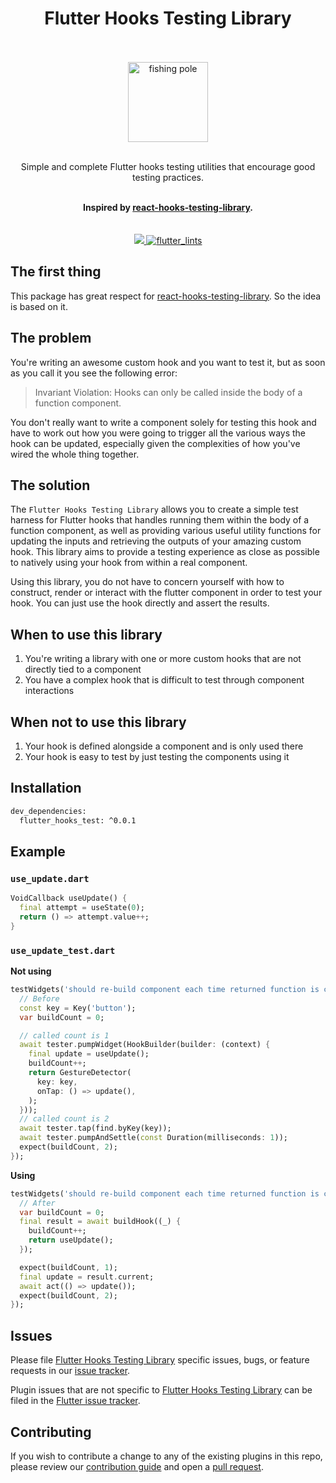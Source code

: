 <div align="center">
    <h1>Flutter Hooks Testing Library</h1>
    <a href="https://www.emojione.com">
    <br />
    <br />
    <img
        height="128"
        width="128"
        alt="fishing pole"
        src="https://raw.githubusercontent.com/wasabeef/flutter_hooks_test/main/art/fishing_pole.gif" />
    </a>
    <br />
    <br />
    <p>Simple and complete Flutter hooks testing utilities that encourage good testing practices.</p>
    <br />
    <strong>Inspired by <a href="https://react-hooks-testing-library.com/">react-hooks-testing-library</a>.</strong>
    <br />
    <br />
    <br />
    <a href="https://pub.dartlang.org/packages/flutter_hooks_test">
      <img src="https://img.shields.io/pub/v/flutter_hooks_test.svg">
    </a>
    <a href="https://pub.dev/packages/flutter_lints">
      <img src="https://img.shields.io/badge/style-flutter__lints-40c4ff.svg" alt="flutter_lints" />
    </a>
</div>

## The first thing

This package has great respect for [react-hooks-testing-library](https://github.com/testing-library/react-hooks-testing-library). So the idea is based on it.

## The problem

You're writing an awesome custom hook and you want to test it, but as soon as you call it you see
the following error:

> Invariant Violation: Hooks can only be called inside the body of a function component.

You don't really want to write a component solely for testing this hook and have to work out how you
were going to trigger all the various ways the hook can be updated, especially given the
complexities of how you've wired the whole thing together.

## The solution

The `Flutter Hooks Testing Library` allows you to create a simple test harness for Flutter hooks that
handles running them within the body of a function component, as well as providing various useful
utility functions for updating the inputs and retrieving the outputs of your amazing custom hook.
This library aims to provide a testing experience as close as possible to natively using your hook
from within a real component.

Using this library, you do not have to concern yourself with how to construct, render or interact
with the flutter component in order to test your hook. You can just use the hook directly and assert
the results.

## When to use this library

1. You're writing a library with one or more custom hooks that are not directly tied to a component
2. You have a complex hook that is difficult to test through component interactions

## When not to use this library

1. Your hook is defined alongside a component and is only used there
2. Your hook is easy to test by just testing the components using it

## Installation

```sh
dev_dependencies:
  flutter_hooks_test: ^0.0.1
```

## Example

### `use_update.dart`

```dart
VoidCallback useUpdate() {
  final attempt = useState(0);
  return () => attempt.value++;
}
```

### `use_update_test.dart`

**Not using**

```dart
testWidgets('should re-build component each time returned function is called', (tester) async {
  // Before
  const key = Key('button');
  var buildCount = 0;

  // called count is 1
  await tester.pumpWidget(HookBuilder(builder: (context) {
    final update = useUpdate();
    buildCount++;
    return GestureDetector(
      key: key,
      onTap: () => update(),
    );
  }));
  // called count is 2
  await tester.tap(find.byKey(key));
  await tester.pumpAndSettle(const Duration(milliseconds: 1));
  expect(buildCount, 2);
});
```

**Using**

```dart
testWidgets('should re-build component each time returned function is called', (tester) async {
  // After
  var buildCount = 0;
  final result = await buildHook((_) {
    buildCount++;
    return useUpdate();
  });

  expect(buildCount, 1);
  final update = result.current;
  await act(() => update());
  expect(buildCount, 2);
});
```

## Issues

Please file [Flutter Hooks Testing Library](https://github.com/wasabeef/flutter_hooks_test) specific issues, bugs, or feature requests in our [issue tracker](https://github.com/wasabeef/flutter_hooks_test/issues/new).

Plugin issues that are not specific to [Flutter Hooks Testing Library](https://github.com/wasabeef/flutter_hooks_test) can be filed in the [Flutter issue tracker](https://github.com/flutter/flutter/issues/new).

## Contributing

If you wish to contribute a change to any of the existing plugins in this repo,
please review our [contribution guide](https://github.com/wasabeef/flutter_hooks_test/blob/master/CONTRIBUTING.md)
and open a [pull request](https://github.com/wasabeef/flutter_hooks_test/pulls).
